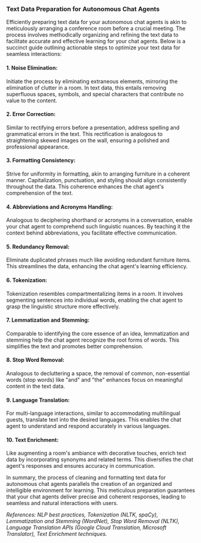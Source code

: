 ### Text Data Preparation for Autonomous Chat Agents

Efficiently preparing text data for your autonomous chat agents is akin to meticulously arranging a conference room before a crucial meeting. The process involves methodically organizing and refining the text data to facilitate accurate and effective learning for your chat agents. Below is a succinct guide outlining actionable steps to optimize your text data for seamless interactions:

#### 1. **Noise Elimination:**
Initiate the process by eliminating extraneous elements, mirroring the elimination of clutter in a room. In text data, this entails removing superfluous spaces, symbols, and special characters that contribute no value to the content.

#### 2. **Error Correction:**
Similar to rectifying errors before a presentation, address spelling and grammatical errors in the text. This rectification is analogous to straightening skewed images on the wall, ensuring a polished and professional appearance.

#### 3. **Formatting Consistency:**
Strive for uniformity in formatting, akin to arranging furniture in a coherent manner. Capitalization, punctuation, and styling should align consistently throughout the data. This coherence enhances the chat agent's comprehension of the text.

#### 4. **Abbreviations and Acronyms Handling:**
Analogous to deciphering shorthand or acronyms in a conversation, enable your chat agent to comprehend such linguistic nuances. By teaching it the context behind abbreviations, you facilitate effective communication.

#### 5. **Redundancy Removal:**
Eliminate duplicated phrases much like avoiding redundant furniture items. This streamlines the data, enhancing the chat agent's learning efficiency.

#### 6. **Tokenization:**
Tokenization resembles compartmentalizing items in a room. It involves segmenting sentences into individual words, enabling the chat agent to grasp the linguistic structure more effectively.

#### 7. **Lemmatization and Stemming:**
Comparable to identifying the core essence of an idea, lemmatization and stemming help the chat agent recognize the root forms of words. This simplifies the text and promotes better comprehension.

#### 8. **Stop Word Removal:**
Analogous to decluttering a space, the removal of common, non-essential words (stop words) like "and" and "the" enhances focus on meaningful content in the text data.

#### 9. **Language Translation:**
For multi-language interactions, similar to accommodating multilingual guests, translate text into the desired languages. This enables the chat agent to understand and respond accurately in various languages.

#### 10. **Text Enrichment:**
Like augmenting a room's ambiance with decorative touches, enrich text data by incorporating synonyms and related terms. This diversifies the chat agent's responses and ensures accuracy in communication.

In summary, the process of cleaning and formatting text data for autonomous chat agents parallels the creation of an organized and intelligible environment for learning. This meticulous preparation guarantees that your chat agents deliver precise and coherent responses, leading to seamless and natural interactions with users.

*References: NLP best practices, Tokenization (NLTK, spaCy), Lemmatization and Stemming (WordNet), Stop Word Removal (NLTK), Language Translation APIs (Google Cloud Translation, Microsoft Translator), Text Enrichment techniques.*